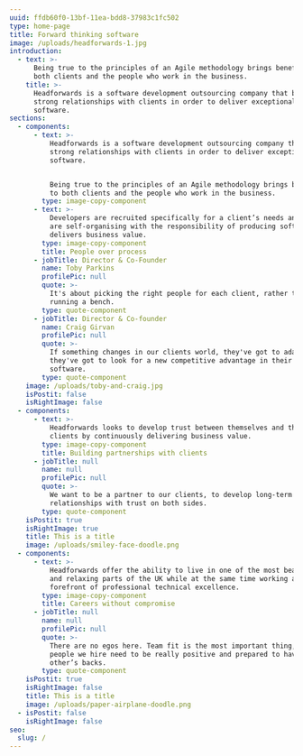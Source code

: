 ```yaml
---
uuid: ffdb60f0-13bf-11ea-bdd8-37983c1fc502
type: home-page
title: Forward thinking software
image: /uploads/headforwards-1.jpg
introduction:
  - text: >-
      Being true to the principles of an Agile methodology brings benefits to
      both clients and the people who work in the business.
    title: >-
      Headforwards is a software development outsourcing company that builds
      strong relationships with clients in order to deliver exceptional
      software.
sections:
  - components:
      - text: >-
          Headforwards is a software development outsourcing company that builds
          strong relationships with clients in order to deliver exceptional
          software.


          Being true to the principles of an Agile methodology brings benefits
          to both clients and the people who work in the business.
        type: image-copy-component
      - text: >-
          Developers are recruited specifically for a client’s needs and teams
          are self-organising with the responsibility of producing software that
          delivers business value.
        type: image-copy-component
        title: People over process
      - jobTitle: Director & Co-Founder
        name: Toby Parkins
        profilePic: null
        quote: >-
          It's about picking the right people for each client, rather than
          running a bench. 
        type: quote-component
      - jobTitle: Director & Co-founder
        name: Craig Girvan
        profilePic: null
        quote: >-
          If something changes in our clients world, they've got to adapt,
          they've got to look for a new competitive advantage in their
          software. 
        type: quote-component
    image: /uploads/toby-and-craig.jpg
    isPostit: false
    isRightImage: false
  - components:
      - text: >-
          Headforwards looks to develop trust between themselves and their
          clients by continuously delivering business value.
        type: image-copy-component
        title: Building partnerships with clients
      - jobTitle: null
        name: null
        profilePic: null
        quote: >-
          We want to be a partner to our clients, to develop long-term
          relationships with trust on both sides.
        type: quote-component
    isPostit: true
    isRightImage: true
    title: This is a title
    image: /uploads/smiley-face-doodle.png
  - components:
      - text: >-
          Headforwards offer the ability to live in one of the most beautiful
          and relaxing parts of the UK while at the same time working at the
          forefront of professional technical excellence.
        type: image-copy-component
        title: Careers without compromise
      - jobTitle: null
        name: null
        profilePic: null
        quote: >-
          There are no egos here. Team fit is the most important thing, so the
          people we hire need to be really positive and prepared to have each
          other’s backs.
        type: quote-component
    isPostit: true
    isRightImage: false
    title: This is a title
    image: /uploads/paper-airplane-doodle.png
  - isPostit: false
    isRightImage: false
seo:
  slug: /
---
```


